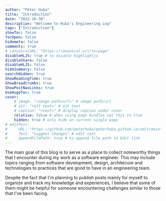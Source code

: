 ```yaml
---
author: "Péter Huba"
title: "Introduction"
date: "2022-10-30"
description: "Welcome to Huba's Engineering Log"
tags: ["Introduction"]
showToc: false
TocOpen: false
hidemeta: false
comments: true
# canonicalURL: "https://canonical.url/to/page"
disableHLJS: true # to disable highlightjs
disableShare: false
disableHLJS: false
hideSummary: false
searchHidden: true
ShowReadingTime: true
ShowBreadCrumbs: true
ShowPostNavLinks: true
UseHugoToc: true
cover:
    # image: "<image path/url>" # image path/url
    # alt: "<alt text>" # alt text
    # caption: "<text>" # display caption under cover
    relative: false # when using page bundles set this to true
    hidden: true # only hide on current single page
# editPost:
#     URL: "https://github.com/peterhuba/peterhuba.github.io/edit/main"
#     Text: "Suggest Changes" # edit text
#     appendFilePath: true # to append file path to Edit link
---
```


The main goal of this blog is to serve as a place to collect noteworthy things that I encounter during my work as a
software engineer. This may include topics ranging from software development, design, architecure and technologies
 to practices that are good to have in an engineering team.

Despite the fact that I'm planning to publish posts mainly for myself to organize and track my knowledge and
 experiences, I believe that some of them might be helpful for someone encountering challenges similar to those that
 I've been facing.